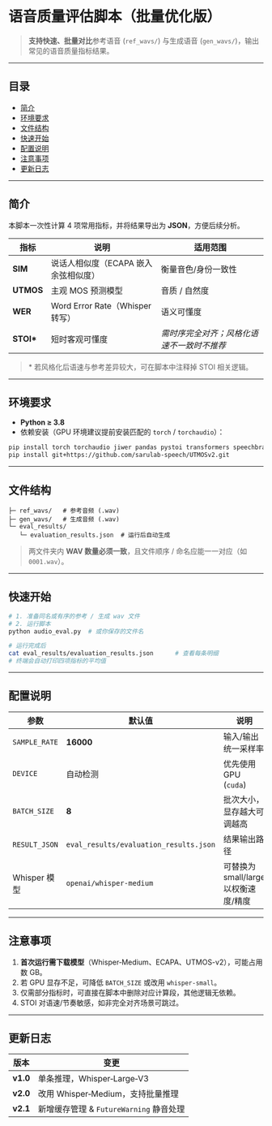 # 语音质量评估脚本（批量优化版）

> **支持快速、批量对比**参考语音 (`ref_wavs/`) 与生成语音 (`gen_wavs/`)，输出常见的语音质量指标结果。

---

## 目录
- [简介](#简介)
- [环境要求](#环境要求)
- [文件结构](#文件结构)
- [快速开始](#快速开始)
- [配置说明](#配置说明)
- [注意事项](#注意事项)
- [更新日志](#更新日志)

---

## 简介
本脚本一次性计算 4 项常用指标，并将结果导出为 **JSON**，方便后续分析。

| 指标 | 说明 | 适用范围 |
|------|------|----------|
| **SIM** | 说话人相似度（ECAPA 嵌入余弦相似度） | 衡量音色/身份一致性 |
| **UTMOS** | 主观 MOS 预测模型 | 音质 / 自然度 |
| **WER** | Word Error Rate（Whisper 转写） | 语义可懂度 |
| **STOI\*** | 短时客观可懂度 | *需时序完全对齐；风格化语速不一致时不推荐* |

> \* 若风格化后语速与参考差异较大，可在脚本中注释掉 STOI 相关逻辑。

---

## 环境要求
- **Python ≥ 3.8**
- 依赖安装（GPU 环境建议提前安装匹配的 `torch` / `torchaudio`）：

```bash
pip install torch torchaudio jiwer pandas pystoi transformers speechbrain
pip install git+https://github.com/sarulab-speech/UTMOSv2.git
```

---

## 文件结构
```
├─ ref_wavs/   # 参考音频 (.wav)
├─ gen_wavs/   # 生成音频 (.wav)
└─ eval_results/
   └─ evaluation_results.json  # 运行后自动生成
```
> 两文件夹内 **WAV 数量必须一致**，且文件顺序 / 命名应能一一对应（如 `0001.wav`）。

---

## 快速开始
```bash
# 1. 准备同名或有序的参考 / 生成 wav 文件
# 2. 运行脚本
python audio_eval.py  # 或你保存的文件名

# 运行完成后
cat eval_results/evaluation_results.json      # 查看每条明细
# 终端会自动打印四项指标的平均值
```

---

## 配置说明
| 参数 | 默认值 | 说明 |
|-------|---------|-----|
| `SAMPLE_RATE` | **16000** | 输入/输出统一采样率 |
| `DEVICE` | 自动检测 | 优先使用 GPU (`cuda`) |
| `BATCH_SIZE` | **8** | 批次大小，显存越大可调越高 |
| `RESULT_JSON` | `eval_results/evaluation_results.json` | 结果输出路径 |
| Whisper 模型 | `openai/whisper-medium` | 可替换为 small/large 以权衡速度/精度 |

---

## 注意事项
1. **首次运行需下载模型**（Whisper‑Medium、ECAPA、UTMOS-v2），可能占用数 GB。
2. 若 GPU 显存不足，可降低 `BATCH_SIZE` 或改用 `whisper-small`。
3. 仅需部分指标时，可直接在脚本中删除对应计算段，其他逻辑无依赖。
4. STOI 对语速/节奏敏感，如非完全对齐场景可跳过。

---

## 更新日志
| 版本 | 变更 |
|------|------|
| **v1.0** | 单条推理，Whisper‑Large‑V3 |
| **v2.0** | 改用 Whisper‑Medium，支持批量推理 |
| **v2.1** | 新增缓存管理 & `FutureWarning` 静音处理 |









